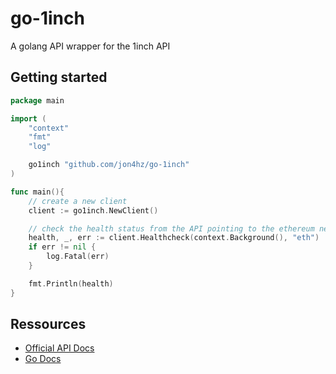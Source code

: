 # go-1inch

A golang API wrapper for the 1inch API

## Getting started

```go
package main

import (
    "context"
    "fmt"
	"log"

    go1inch "github.com/jon4hz/go-1inch"
)

func main(){
    // create a new client
    client := go1inch.NewClient()

    // check the health status from the API pointing to the ethereum network
    health, _, err := client.Healthcheck(context.Background(), "eth")
    if err != nil {
        log.Fatal(err)
    }

    fmt.Println(health)
}

```

## Ressources

- [Official API Docs](https://docs.1inch.io/docs/aggregation-protocol/api/swagger/)
- [Go Docs](https://pkg.go.dev/github.com/jon4hz/go-1inch)
